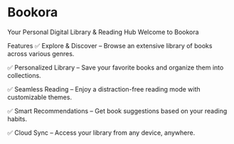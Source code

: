 # Bookora
Your Personal Digital Library & Reading Hub
Welcome to Bookora

 Features
✅ Explore & Discover – Browse an extensive library of books across various genres.

✅ Personalized Library – Save your favorite books and organize them into collections.

✅ Seamless Reading – Enjoy a distraction-free reading mode with customizable themes.

✅ Smart Recommendations – Get book suggestions based on your reading habits.

✅ Cloud Sync – Access your library from any device, anywhere.
